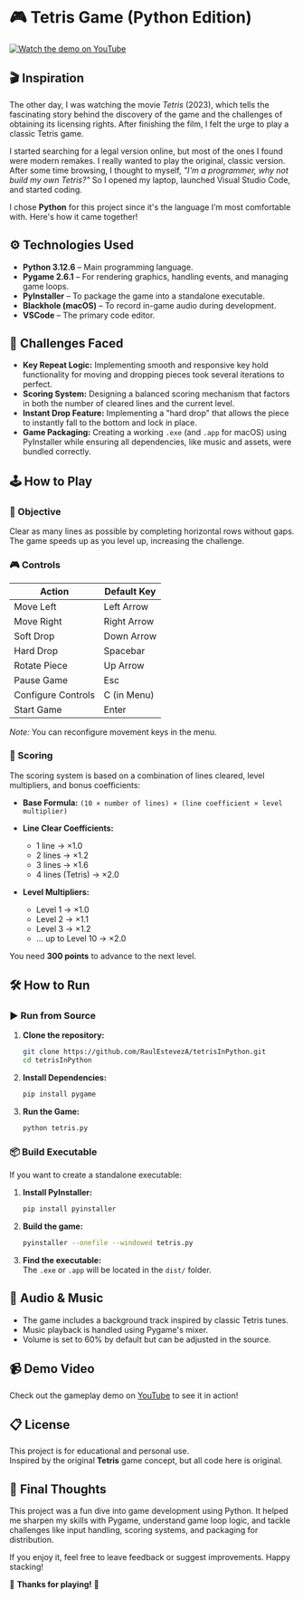 # 🎮 Tetris Game (Python Edition)

[![Watch the demo on YouTube](https://your-youtube-link.com)](https://your-youtube-link.com)

## 🎬 Inspiration

The other day, I was watching the movie *Tetris* (2023), which tells the fascinating story behind the discovery of the game and the challenges of obtaining its licensing rights. After finishing the film, I felt the urge to play a classic Tetris game.

I started searching for a legal version online, but most of the ones I found were modern remakes. I really wanted to play the original, classic version. After some time browsing, I thought to myself, *"I'm a programmer, why not build my own Tetris?"* So I opened my laptop, launched Visual Studio Code, and started coding.

I chose **Python** for this project since it's the language I’m most comfortable with. Here's how it came together!

## ⚙️ Technologies Used

- **Python 3.12.6** – Main programming language.
- **Pygame 2.6.1** – For rendering graphics, handling events, and managing game loops.
- **PyInstaller** – To package the game into a standalone executable.
- **Blackhole (macOS)** – To record in-game audio during development.
- **VSCode** – The primary code editor.

## 🚧 Challenges Faced

- **Key Repeat Logic:** Implementing smooth and responsive key hold functionality for moving and dropping pieces took several iterations to perfect.
- **Scoring System:** Designing a balanced scoring mechanism that factors in both the number of cleared lines and the current level.
- **Instant Drop Feature:** Implementing a "hard drop" that allows the piece to instantly fall to the bottom and lock in place.
- **Game Packaging:** Creating a working `.exe` (and `.app` for macOS) using PyInstaller while ensuring all dependencies, like music and assets, were bundled correctly.

## 🕹️ How to Play

### 🎯 Objective

Clear as many lines as possible by completing horizontal rows without gaps. The game speeds up as you level up, increasing the challenge.

### 🎮 Controls

| Action             | Default Key |
|--------------------|-------------|
| Move Left          | Left Arrow  |
| Move Right         | Right Arrow |
| Soft Drop          | Down Arrow  |
| Hard Drop          | Spacebar    |
| Rotate Piece       | Up Arrow    |
| Pause Game         | Esc         |
| Configure Controls | C (in Menu) |
| Start Game         | Enter       |

*Note:* You can reconfigure movement keys in the menu.

### 🧮 Scoring

The scoring system is based on a combination of lines cleared, level multipliers, and bonus coefficients:

- **Base Formula:** `(10 × number of lines) × (line coefficient × level multiplier)`

- **Line Clear Coefficients:**
  - 1 line → ×1.0
  - 2 lines → ×1.2
  - 3 lines → ×1.6
  - 4 lines (Tetris) → ×2.0

- **Level Multipliers:**
  - Level 1 → ×1.0
  - Level 2 → ×1.1
  - Level 3 → ×1.2
  - … up to Level 10 → ×2.0

You need **300 points** to advance to the next level.

## 🛠️ How to Run

### ▶️ Run from Source

1. **Clone the repository:**
   ```bash
   git clone https://github.com/RaulEstevezA/tetrisInPython.git
   cd tetrisInPython
   ```

2. **Install Dependencies:**
   ```bash
   pip install pygame
   ```

3. **Run the Game:**
   ```bash
   python tetris.py
   ```

### 📦 Build Executable

If you want to create a standalone executable:

1. **Install PyInstaller:**
   ```bash
   pip install pyinstaller
   ```

2. **Build the game:**
   ```bash
   pyinstaller --onefile --windowed tetris.py
   ```

3. **Find the executable:**  
   The `.exe` or `.app` will be located in the `dist/` folder.

## 🎵 Audio & Music

- The game includes a background track inspired by classic Tetris tunes.
- Music playback is handled using Pygame's mixer.
- Volume is set to 60% by default but can be adjusted in the source.

## 📹 Demo Video

Check out the gameplay demo on [YouTube](https://your-youtube-link.com) to see it in action!

## 📋 License

This project is for educational and personal use.  
Inspired by the original **Tetris** game concept, but all code here is original.

## 🚀 Final Thoughts

This project was a fun dive into game development using Python. It helped me sharpen my skills with Pygame, understand game loop logic, and tackle challenges like input handling, scoring systems, and packaging for distribution.

If you enjoy it, feel free to leave feedback or suggest improvements. Happy stacking!

🎉 **Thanks for playing!** 🎉

